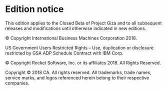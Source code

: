 # Edition notice

This edition applies to the Closed Beta of Project Giza and to all subsequent releases and modifications until otherwise indicated in new editions.

© Copyright International Business Machines Corporation 2018.  

US Government Users Restricted Rights – Use, duplication or disclosure restricted by GSA ADP Schedule Contract with IBM Corp.  

© Copyright Rocket Software, Inc. or its affiliates 2018. All Rights Reserved.  

Copyright © 2018 CA. All rights reserved. All trademarks, trade names, service marks, and logos referenced herein belong to their respective companies. 
